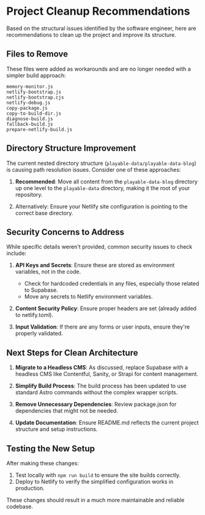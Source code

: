 # Project Cleanup Recommendations

Based on the structural issues identified by the software engineer, here are recommendations to clean up the project and improve its structure.

## Files to Remove

These files were added as workarounds and are no longer needed with a simpler build approach:

```
memory-monitor.js
netlify-bootstrap.js
netlify-bootstrap.cjs
netlify-debug.js
copy-package.js
copy-to-build-dir.js
diagnose-build.js
fallback-build.js
prepare-netlify-build.js
```

## Directory Structure Improvement

The current nested directory structure (`playable-data/playable-data-blog`) is causing path resolution issues. Consider one of these approaches:

1. **Recommended**: Move all content from the `playable-data-blog` directory up one level to the `playable-data` directory, making it the root of your repository.

2. Alternatively: Ensure your Netlify site configuration is pointing to the correct base directory.

## Security Concerns to Address

While specific details weren't provided, common security issues to check include:

1. **API Keys and Secrets**: Ensure these are stored as environment variables, not in the code.
   - Check for hardcoded credentials in any files, especially those related to Supabase.
   - Move any secrets to Netlify environment variables.

2. **Content Security Policy**: Ensure proper headers are set (already added to netlify.toml).

3. **Input Validation**: If there are any forms or user inputs, ensure they're properly validated.

## Next Steps for Clean Architecture

1. **Migrate to a Headless CMS**: As discussed, replace Supabase with a headless CMS like Contentful, Sanity, or Strapi for content management.

2. **Simplify Build Process**: The build process has been updated to use standard Astro commands without the complex wrapper scripts.

3. **Remove Unnecessary Dependencies**: Review package.json for dependencies that might not be needed.

4. **Update Documentation**: Ensure README.md reflects the current project structure and setup instructions.

## Testing the New Setup

After making these changes:

1. Test locally with `npm run build` to ensure the site builds correctly.
2. Deploy to Netlify to verify the simplified configuration works in production.

These changes should result in a much more maintainable and reliable codebase. 
